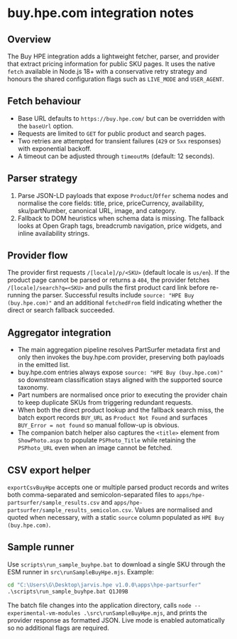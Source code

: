 # buy.hpe.com integration notes

## Overview

The Buy HPE integration adds a lightweight fetcher, parser, and provider that extract pricing
information for public SKU pages. It uses the native `fetch` available in Node.js 18+ with a
conservative retry strategy and honours the shared configuration flags such as `LIVE_MODE` and
`USER_AGENT`.

## Fetch behaviour

- Base URL defaults to `https://buy.hpe.com/` but can be overridden with the `baseUrl` option.
- Requests are limited to `GET` for public product and search pages.
- Two retries are attempted for transient failures (`429` or `5xx` responses) with exponential backoff.
- A timeout can be adjusted through `timeoutMs` (default: 12 seconds).

## Parser strategy

1. Parse JSON-LD payloads that expose `Product`/`Offer` schema nodes and normalise the core fields:
   title, price, priceCurrency, availability, sku/partNumber, canonical URL, image, and category.
2. Fallback to DOM heuristics when schema data is missing. The fallback looks at Open Graph tags,
   breadcrumb navigation, price widgets, and inline availability strings.

## Provider flow

The provider first requests `/[locale]/p/<SKU>` (default locale is `us/en`). If the product page
cannot be parsed or returns a `404`, the provider fetches `/[locale]/search?q=<SKU>` and pulls the
first product card link before re-running the parser. Successful results include
`source: "HPE Buy (buy.hpe.com)"` and an additional `fetchedFrom` field indicating whether the direct
or search fallback succeeded.

## Aggregator integration

- The main aggregation pipeline resolves PartSurfer metadata first and only then invokes the
  buy.hpe.com provider, preserving both payloads in the emitted list.
- buy.hpe.com entries always expose `source: "HPE Buy (buy.hpe.com)"` so downstream
  classification stays aligned with the supported source taxonomy.
- Part numbers are normalised once prior to executing the provider chain to keep duplicate SKUs
  from triggering redundant requests.
- When both the direct product lookup and the fallback search miss, the batch export records
  `BUY_URL` as `Product Not Found` and surfaces `BUY_Error = not found` so manual follow-up is obvious.
- The companion batch helper also captures the `<title>` element from `ShowPhoto.aspx` to populate
  `PSPhoto_Title` while retaining the `PSPhoto_URL` even when an image cannot be fetched.

## CSV export helper

`exportCsvBuyHpe` accepts one or multiple parsed product records and writes both comma-separated and
 semicolon-separated files to `apps/hpe-partsurfer/sample_results.csv` and
 `apps/hpe-partsurfer/sample_results_semicolon.csv`. Values are normalised and quoted when necessary,
 with a static `source` column populated as `HPE Buy (buy.hpe.com)`.

## Sample runner

Use `scripts\run_sample_buyhpe.bat` to download a single SKU through the ESM runner in
`src\runSampleBuyHpe.mjs`. Example:

```bat
cd "C:\Users\G\Desktop\jarvis.hpe v1.0.0\apps\hpe-partsurfer"
.\scripts\run_sample_buyhpe.bat Q1J09B
```

The batch file changes into the application directory, calls
`node --experimental-vm-modules .\src\runSampleBuyHpe.mjs`, and prints the provider response as
formatted JSON. Live mode is enabled automatically so no additional flags are required.
